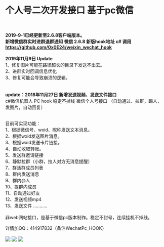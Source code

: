 # 个人号二次开发接口 基于pc微信
<br>

<b>2019-9-1已经更新至2.6.8客户端版本。</b><br>
<b>新增微信群实时进群退群通知</b>
<b>微信 2.6.8 新版hook地址 c# 调用<a href="https://github.com/0x0E24/weixin_wechat_hook"></a> https://github.com/0x0E24/weixin_wechat_hook</b><br><br>
<b>2019年11月9日 Update</b><br>
1、修复图片可能在路径超长的目录下发送不出去。<br>
2、进群实时回调信息优化<br>
3、修复可能会导致崩溃的逻辑。<br><br>
<br>
<b>update：2018年11月27日 新增发送视频、发送文件接口</b><br>
c#微信机器人 PC hook 稳定不掉线 微信个人号接口 （自动通过、拉群，踢人，发图片，自动回复）<br><br>

目前可实现功能：<br>
1、根据微信号、wxid、昵称发送文本消息。<br>
2、根据wxid发送图片消息。<br>
3、根据wxid发送卡片链接。<br>
4、自动收取转账。<br>
5、发送群邀请链接<br>
6、静默拉群（小群，拉人对方无消息提醒）<br>
7、群活群成员列表<br>
8、群内发送消息<br>
9、群内@人<br>
10、提群内成员<br>
11、自动通过好友<br>
12、发送视频mp4<br>
13、发送文件
...........
<br><br>
非web网站接口，是基于微信pc版本制作。稳定不封号，连续挂机不掉线。<br>

详情加QQ：414917832（备注WechatPc_HOOK）<br><br>
<img src="https://wx2.sinaimg.cn/large/007y3fKjly1gai3la3l2nj30p20dc402.jpg">
<img src="https://wx3.sinaimg.cn/large/007y3fKjly1gai3mdy63bj30p20dc0ts.jpg">
<img src="https://wx2.sinaimg.cn/large/007y3fKjly1gai3mzo24mj30o10t4ae7.jpg">
